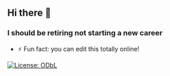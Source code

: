 ## Hi there 👋
### I should be retiring not starting a new career
- ⚡ Fun fact: you can edit this totally online!

[![License: ODbL](https://img.shields.io/badge/License-PDDL-brightgreen.svg)](https://opendatacommons.org/licenses/pddl/)
<!--
**macksm3/macksm3** is a ✨ _special_ ✨ repository because its `README.md` (this file) appears on your GitHub profile.

Here are some ideas to get you started:

- 🔭 I’m currently working on ...
- 🌱 I’m currently learning ...
- 👯 I’m looking to collaborate on ...
- 🤔 I’m looking for help with ...
- 💬 Ask me about ...
- 📫 How to reach me: ...
- 😄 Pronouns: ...
- ⚡ Fun fact: ...
-->
